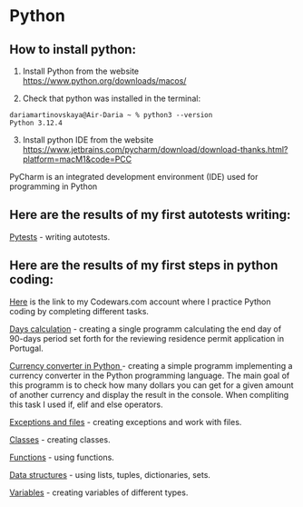 # Python
## How to install python:
1. Install Python from the website  https://www.python.org/downloads/macos/
   
2. Check that python was installed in the terminal:
```
dariamartinovskaya@Air-Daria ~ % python3 --version
Python 3.12.4
```

3. Install python IDE from the website https://www.jetbrains.com/pycharm/download/download-thanks.html?platform=macM1&code=PCC

PyCharm is an integrated development environment (IDE) used for programming in Python

## Here are the results of my first autotests writing:

<a href="https://github.com/DariaMartinovskaya/Python/tree/main/Autotests">Pytests</a> - writing autotests. 

## Here are the results of my first steps in python coding:

<a href="https://www.codewars.com/users/DariaMartinovskaya">Here</a> is the link to my Codewars.com account where I practice Python coding by completing different tasks. 

<a href="https://github.com/DariaMartinovskaya/Python/blob/main/AIMA_90_days_calculation.py">Days calculation</a> - creating a single programm calculating the end day of 90-days period set forth for the reviewing residence permit application in Portugal.

<a href="https://github.com/DariaMartinovskaya/Python/blob/main/If_Elif_Else.md">Сurrency converter in Python </a> - creating a simple programm implementing a currency converter in the Python programming language. The main goal of this programm is to check how many dollars you can get for a given amount of another currency and display the result in the console. When compliting this task I used if, elif and else operators.

<a href="https://github.com/DariaMartinovskaya/Python/blob/main/Exceptions.md">Exceptions and files</a> - creating exceptions and work with files.

<a href="https://github.com/DariaMartinovskaya/Python/blob/main/Classes.md">Classes</a> - creating classes.

<a href="https://github.com/DariaMartinovskaya/Python/blob/main/Functions.md">Functions</a> - using functions.

<a href="https://github.com/DariaMartinovskaya/Python/blob/main/List_Tuple_Dict_Set.md">Data structures</a> - using lists, tuples, dictionaries, sets.

<a href="https://github.com/DariaMartinovskaya/Python/blob/main/Creating_variables.md">Variables</a> - creating variables of different types.
